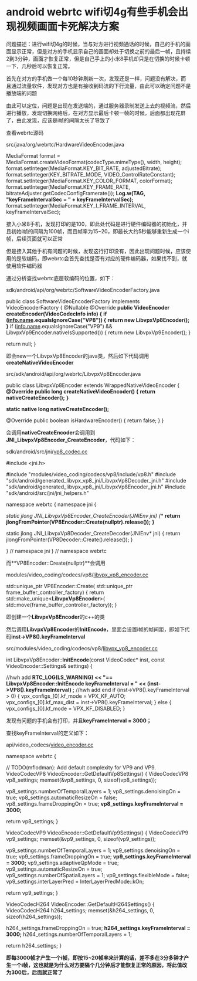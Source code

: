 # android webrtc wifi切4g有些手机会出现视频画面卡死解决方案

问题描述：进行wifi切4g的时候，当与对方进行视频通话的时候，自己的手机的画面显示正常，但是对方的手机显示自己的画面却处于切换之前的最后一帧，且持续2到3分钟，画面才恢复正常，但是自己手上的小米8手机却只是在切换的时候卡顿一下，几秒后可以恢复正常。

首先在对方的手机做一个每10秒钟刷新一次，发现还是一样，问题没有解决，而且通过流量软件，发现对方也是有接收到码流的下行流量，由此可以确定问题不是播放端的问题

由此可以定位，问题是出现在发送端的，通过服务器录制发送上去的视频流，然后进行播放，发现切换网络后，在对方显示最后卡顿一帧的时候，后面都出现花屏了，由此发现，应该是i帧的间隔太长了导致了

查看webrtc源码

src/java/org/webrtc/HardwareVideoEncoder.java

MediaFormat format = MediaFormat.createVideoFormat(codecType.mimeType(), width, height);
format.setInteger(MediaFormat.KEY_BIT_RATE, adjustedBitrate);
format.setInteger(KEY_BITRATE_MODE, VIDEO_ControlRateConstant);
format.setInteger(MediaFormat.KEY_COLOR_FORMAT, colorFormat);
format.setInteger(MediaFormat.KEY_FRAME_RATE, bitrateAdjuster.getCodecConfigFramerate());
**Log.w(TAG, "keyFrameIntervalSec = " + keyFrameIntervalSec);**
format.setInteger(MediaFormat.KEY_I_FRAME_INTERVAL, keyFrameIntervalSec);



接入小米8手机，发现打印的是100，即此处代码是进行硬件编码器的初始化，并且初始i帧的间隔为100帧，而且帧率为15~20，即最长大约5秒能够重新生成一个i帧，后续页面就可以正常

但是接入其他手机有问题的时候，发现这行打印没有，因此出现问题时候，应该使用的是软编码，即webrtc会首先查找是否有对应的硬件编码器，如果找不到，就使用软件编码器

通过分析查找webrtc底层软编码的位置，如下：

sdk/android/api/org/webrtc/SoftwareVideoEncoderFactory.java

public class SoftwareVideoEncoderFactory implements VideoEncoderFactory {
@Nullable
@Override
**public VideoEncoder createEncoder(VideoCodecInfo info) {**
**if ([info.name](http://info.name).equalsIgnoreCase("VP8")) {**
**return new LibvpxVp8Encoder();**
**}**
if ([info.name](http://info.name).equalsIgnoreCase("VP9") && LibvpxVp9Encoder.nativeIsSupported()) {
return new LibvpxVp9Encoder();
}

return null;
}



即会new一个LibvpxVp8Encoder的java类，然后如下代码调用**createNativeVideoEncoder**

src/sdk/android/api/org/webrtc/LibvpxVp8Encoder.java

public class LibvpxVp8Encoder extends WrappedNativeVideoEncoder {
**@Override**
**public long createNativeVideoEncoder() {**
**return nativeCreateEncoder();**
**}**

**static native long nativeCreateEncoder();**

@Override
public boolean isHardwareEncoder() {
return false;
}
}

会调用**nativeCreateEncoder**会调用到**JNI_LibvpxVp8Encoder_CreateEncoder**，代码如下：

sdk/android/src/jni/[vp8_codec.cc](http://vp8_codec.cc)

\#include <jni.h>

\#include "modules/video_coding/codecs/vp8/include/vp8.h"
\#include "sdk/android/generated_libvpx_vp8_jni/LibvpxVp8Decoder_jni.h"
\#include "sdk/android/generated_libvpx_vp8_jni/LibvpxVp8Encoder_jni.h"
\#include "sdk/android/src/jni/jni_helpers.h"

namespace webrtc {
namespace jni {

**static jlong JNI_LibvpxVp8Encoder_CreateEncoder(JNIEnv* jni) {**
**return jlongFromPointer(VP8Encoder::Create(nullptr).release());**
**}**

static jlong JNI_LibvpxVp8Decoder_CreateDecoder(JNIEnv* jni) {
return jlongFromPointer(VP8Decoder::Create().release());
}

} // namespace jni
} // namespace webrtc

而**VP8Encoder::Create(nullptr)**会调用

modules/video_coding/codecs/vp8/[libvpx_vp8_encoder.cc](http://libvpx_vp8_encoder.cc)

std::unique_ptr<VideoEncoder> VP8Encoder::Create(
std::unique_ptr<Vp8FrameBufferControllerFactory>
frame_buffer_controller_factory) {
return std::make_unique<**LibvpxVp8Encoder**>(
std::move(frame_buffer_controller_factory));
}

即创建一个**LibvpxVp8Encoder**的c++的类

然后调用**LibvpxVp8Encoder**的**InitEncode**，里面会设置i帧的帧间距，即如下代码**inst->VP8().keyFrameInterval**

src/modules/video_coding/codecs/vp8/[libvpx_vp8_encoder.cc](http://libvpx_vp8_encoder.cc)

int LibvpxVp8Encoder::**InitEncode**(const VideoCodec* inst,
const VideoEncoder::Settings& settings) {

//hwh add
**RTC_LOG(LS_WARNING) << "== LibvpxVp8Encoder::InitEncode keyFrameInterval = " << (inst->VP8().keyFrameInterval) ;**
//hwh add end
if (inst->VP8().keyFrameInterval > 0) {
vpx_configs_[0].kf_mode = VPX_KF_AUTO;
vpx_configs_[0].kf_max_dist = inst->VP8().keyFrameInterval;
} else {
vpx_configs_[0].kf_mode = VPX_KF_DISABLED;
}



发现有问题的手机会有打印，并且**keyFrameInterval = 3000；**

查找keyFrameInterval的定义如下：

api/video_codecs/[video_encoder.cc](http://video_encoder.cc)

namespace webrtc {

// TODO(mflodman): Add default complexity for VP9 and VP9.
VideoCodecVP8 VideoEncoder::GetDefaultVp8Settings() {
VideoCodecVP8 vp8_settings;
memset(&vp8_settings, 0, sizeof(vp8_settings));

vp8_settings.numberOfTemporalLayers = 1;
vp8_settings.denoisingOn = true;
vp8_settings.automaticResizeOn = false;
vp8_settings.frameDroppingOn = true;
**vp8_settings.keyFrameInterval = 3000;**

return vp8_settings;
}

VideoCodecVP9 VideoEncoder::GetDefaultVp9Settings() {
VideoCodecVP9 vp9_settings;
memset(&vp9_settings, 0, sizeof(vp9_settings));

vp9_settings.numberOfTemporalLayers = 1;
vp9_settings.denoisingOn = true;
vp9_settings.frameDroppingOn = true;
**vp9_settings.keyFrameInterval = 3000;**
vp9_settings.adaptiveQpMode = true;
vp9_settings.automaticResizeOn = true;
vp9_settings.numberOfSpatialLayers = 1;
vp9_settings.flexibleMode = false;
vp9_settings.interLayerPred = InterLayerPredMode::kOn;

return vp9_settings;
}

VideoCodecH264 VideoEncoder::GetDefaultH264Settings() {
VideoCodecH264 h264_settings;
memset(&h264_settings, 0, sizeof(h264_settings));

h264_settings.frameDroppingOn = true;
**h264_settings.keyFrameInterval = 3000;**
h264_settings.numberOfTemporalLayers = 1;

return h264_settings;
}

**即每3000帧才产生一个i帧，即按15~20帧率来计算的话，差不多在3分多钟才产生一个i帧，这也就是为什么对方要隔个几分钟后才能恢复正常的原因，将此值改为300后，后面就正常了**